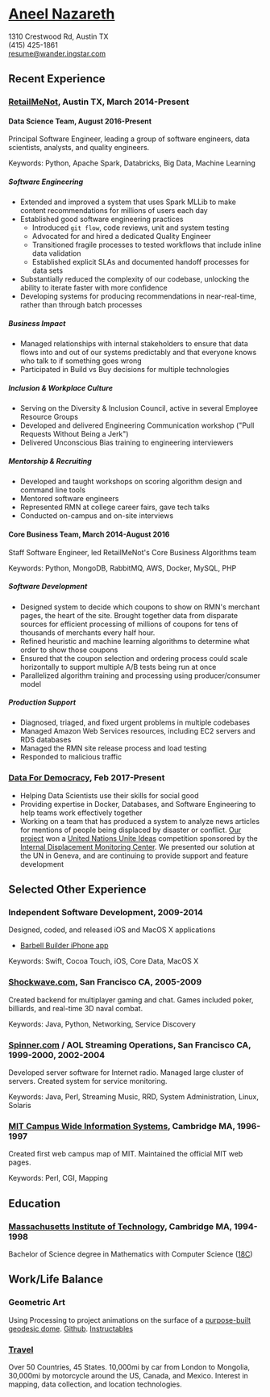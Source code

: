 # [Aneel Nazareth](http://wander.ingstar.com/)

1310 Crestwood Rd, Austin TX  
(415) 425-1861  
[resume@wander.ingstar.com](mailto:resume@wander.ingstar.com)

## Recent Experience

### [RetailMeNot](http://www.retailmenot.com/), Austin TX, March 2014-Present

#### Data Science Team, August 2016-Present

Principal Software Engineer, leading a group of software engineers, data scientists, analysts, and quality engineers.

Keywords: Python, Apache Spark, Databricks, Big Data, Machine Learning

##### Software Engineering

*   Extended and improved a system that uses Spark MLLib to make content recommendations for millions of users each day
*   Established good software engineering practices
    *   Introduced `git flow`, code reviews, unit and system testing
    *   Advocated for and hired a dedicated Quality Engineer
    *   Transitioned fragile processes to tested workflows that include inline data validation
    *   Established explicit SLAs and documented handoff processes for data sets
*   Substantially reduced the complexity of our codebase, unlocking the ability to iterate faster with more confidence
*   Developing systems for producing recommendations in near-real-time, rather than through batch processes

##### Business Impact

*   Managed relationships with internal stakeholders to ensure that data flows into and out of our systems predictably
    and that everyone knows who talk to if something goes wrong
*   Participated in Build vs Buy decisions for multiple technologies

##### Inclusion & Workplace Culture

*   Serving on the Diversity & Inclusion Council, active in several Employee Resource Groups
*   Developed and delivered Engineering Communication workshop ("Pull Requests Without Being a Jerk")
*   Delivered Unconscious Bias training to engineering interviewers

##### Mentorship & Recruiting

*   Developed and taught workshops on scoring algorithm design and command line tools
*   Mentored software engineers
*   Represented RMN at college career fairs, gave tech talks
*   Conducted on-campus and on-site interviews


#### Core Business Team, March 2014-August 2016

Staff Software Engineer, led RetailMeNot's Core Business Algorithms team

Keywords: Python, MongoDB, RabbitMQ, AWS, Docker, MySQL, PHP

##### Software Development

*   Designed system to decide which coupons to show on RMN's merchant pages, the heart of the site. Brought together
    data from disparate sources for efficient processing of millions of coupons for tens of thousands of merchants
    every half hour.
*   Refined heuristic and machine learning algorithms to determine what order to show those coupons
*   Ensured that the coupon selection and ordering process could scale horizontally to support multiple A/B tests being
    run at once
*   Parallelized algorithm training and processing using producer/consumer model

##### Production Support

*   Diagnosed, triaged, and fixed urgent problems in multiple codebases
*   Managed Amazon Web Services resources, including EC2 servers and RDS databases
*   Managed the RMN site release process and load testing
*   Responded to malicious traffic


### [Data For Democracy](http://datafordemocracy.org/), Feb 2017-Present

*   Helping Data Scientists use their skills for social good
*   Providing expertise in Docker, Databases, and Software Engineering to help teams work effectively together
*   Working on a team that has produced a system to analyze news articles for mentions of people being displaced by
    disaster or conflict. [Our project](http://datafordemocracy.org/projects/refugees.html) won a
    [United Nations Unite Ideas](http://ideas.unite.un.org/) competition sponsored by the
    [Internal Displacement Monitoring Center](http://www.internal-displacement.org/).
    We presented our solution at the UN in Geneva, and are continuing to provide support and feature development


## Selected Other Experience

### Independent Software Development, 2009-2014

Designed, coded, and released iOS and MacOS X applications
*   [Barbell Builder iPhone app](http://barbellbuilder.com/)

Keywords: Swift, Cocoa Touch, iOS, Core Data, MacOS X


### [Shockwave.com](http://shockwave.com/), San Francisco CA, 2005-2009

Created backend for multiplayer gaming and chat. Games included poker, billiards, and real-time 3D naval combat.

Keywords: Java, Python, Networking, Service Discovery


### [Spinner.com](http://spinner.com/) / AOL Streaming Operations, San Francisco CA, 1999-2000, 2002-2004

Developed server software for Internet radio. Managed large cluster of servers. Created system for service monitoring.

Keywords: Java, Perl, Streaming Music, RRD, System Administration, Linux, Solaris


### [MIT Campus Wide Information Systems](http://web.mit.edu/cwis/), Cambridge MA, 1996-1997

Created first web campus map of MIT. Maintained the official MIT web pages.

Keywords: Perl, CGI, Mapping


## Education

### [Massachusetts Institute of Technology](http://mit.edu/), Cambridge MA, 1994-1998

Bachelor of Science degree in Mathematics with Computer Science
([18C](https://math.mit.edu/academics/undergrad/major/course18c))


## Work/Life Balance

### Geometric Art

Using Processing to project animations on the surface of a
[purpose-built geodesic dome](http://project-dome.tumblr.com/about).
[Github](https://github.com/WanderingStar/dome).
[Instructables](http://www.instructables.com/id/Projection-Dome/)

### [Travel](http://wander.ingstar.com/index.html#adventures)

Over 50 Countries, 45 States.
10,000mi by car from London to Mongolia,
30,000mi by motorcycle around the US, Canada, and Mexico.
Interest in mapping, data collection, and location technologies.
